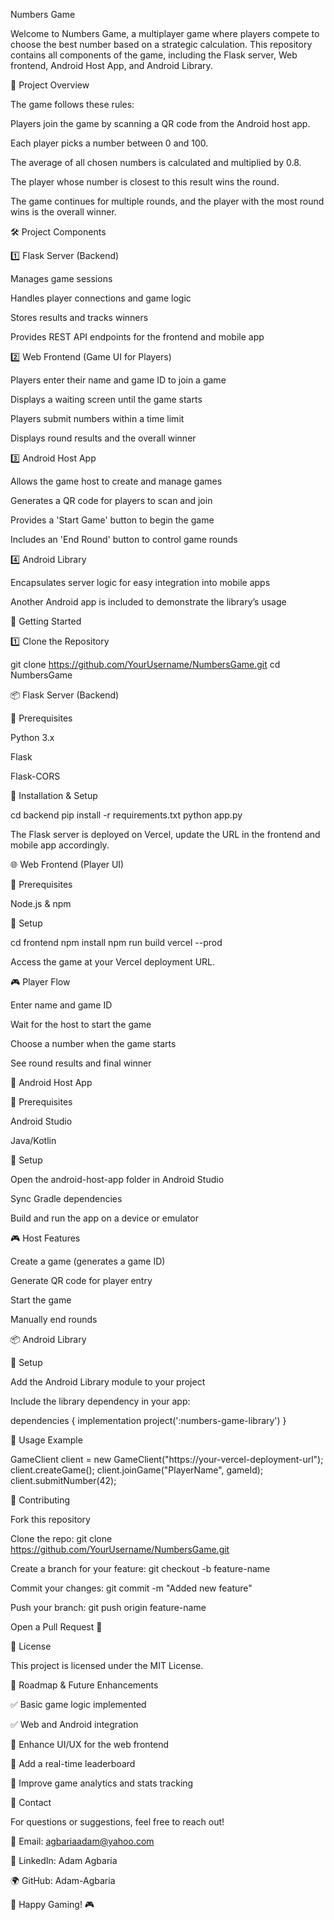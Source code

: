 Numbers Game

Welcome to Numbers Game, a multiplayer game where players compete to choose the best number based on a strategic calculation. This repository contains all components of the game, including the Flask server, Web frontend, Android Host App, and Android Library.

📌 Project Overview

The game follows these rules:

Players join the game by scanning a QR code from the Android host app.

Each player picks a number between 0 and 100.

The average of all chosen numbers is calculated and multiplied by 0.8.

The player whose number is closest to this result wins the round.

The game continues for multiple rounds, and the player with the most round wins is the overall winner.

🛠️ Project Components

1️⃣ Flask Server (Backend)

Manages game sessions

Handles player connections and game logic

Stores results and tracks winners

Provides REST API endpoints for the frontend and mobile app

2️⃣ Web Frontend (Game UI for Players)

Players enter their name and game ID to join a game

Displays a waiting screen until the game starts

Players submit numbers within a time limit

Displays round results and the overall winner

3️⃣ Android Host App

Allows the game host to create and manage games

Generates a QR code for players to scan and join

Provides a 'Start Game' button to begin the game

Includes an 'End Round' button to control game rounds

4️⃣ Android Library

Encapsulates server logic for easy integration into mobile apps

Another Android app is included to demonstrate the library’s usage

🚀 Getting Started

1️⃣ Clone the Repository

git clone https://github.com/YourUsername/NumbersGame.git
cd NumbersGame

📦 Flask Server (Backend)

📌 Prerequisites

Python 3.x

Flask

Flask-CORS

🔧 Installation & Setup

cd backend
pip install -r requirements.txt
python app.py

The Flask server is deployed on Vercel, update the URL in the frontend and mobile app accordingly.

🌐 Web Frontend (Player UI)

📌 Prerequisites

Node.js & npm

🔧 Setup

cd frontend
npm install
npm run build
vercel --prod

Access the game at your Vercel deployment URL.

🎮 Player Flow

Enter name and game ID

Wait for the host to start the game

Choose a number when the game starts

See round results and final winner

📱 Android Host App

📌 Prerequisites

Android Studio

Java/Kotlin

🔧 Setup

Open the android-host-app folder in Android Studio

Sync Gradle dependencies

Build and run the app on a device or emulator

🎮 Host Features

Create a game (generates a game ID)

Generate QR code for player entry

Start the game

Manually end rounds

📦 Android Library

🔧 Setup

Add the Android Library module to your project

Include the library dependency in your app:

dependencies {
    implementation project(':numbers-game-library')
}

📡 Usage Example

GameClient client = new GameClient("https://your-vercel-deployment-url");
client.createGame();
client.joinGame("PlayerName", gameId);
client.submitNumber(42);

🤝 Contributing

Fork this repository

Clone the repo: git clone https://github.com/YourUsername/NumbersGame.git

Create a branch for your feature: git checkout -b feature-name

Commit your changes: git commit -m "Added new feature"

Push your branch: git push origin feature-name

Open a Pull Request 🎉

📜 License

This project is licensed under the MIT License.

🎯 Roadmap & Future Enhancements

✅ Basic game logic implemented

✅ Web and Android integration

🔄 Enhance UI/UX for the web frontend

🔄 Add a real-time leaderboard

🔄 Improve game analytics and stats tracking

📧 Contact

For questions or suggestions, feel free to reach out!

📩 Email: agbariaadam@yahoo.com

🔗 LinkedIn: Adam Agbaria

🌍 GitHub: Adam-Agbaria

🚀 Happy Gaming! 🎮


